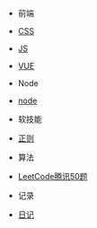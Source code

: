 * 前端
 * [CSS](前端/css/index.md)
 * [JS](前端/js/index.md)
 * [VUE](前端/vue/index.md)

* Node
 * [node](node/index.md)

* 软技能
 * [正则](软技能/正则/index.md)
 
* 算法
 * [LeetCode腾讯50题](算法/LeetCode腾讯50题/index.md)

* 记录
 * [日记](diary/index.md)